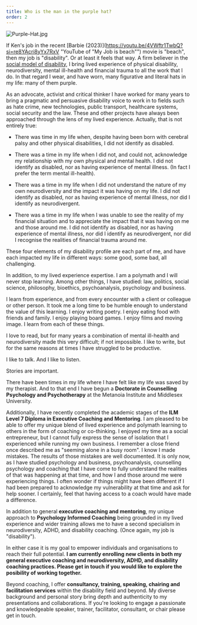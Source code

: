 ```yaml
---
title: Who is the man in the purple hat?
order: 2
---
```

![Purple-Hat.jpg]({{site.baseurl}}/img/Purple-Hat.jpg)

If Ken's job in the recent [Barbie (2023)](https://youtu.be/4VWftr1TwbQ?si=re8YAcri8yYx7RxV "YouTube of "My Job is beach"") movie is "beach", then my job is "disability". Or at least it feels that way. A firm believer in the [social model of disability](https://www.disabilityrightsuk.org/social-model-disability-language "DRUK discuss the social model of disability"), I bring lived experience of physical disability, neurodiversity, mental ill-health and financial trauma to all the work that I do. In that regard I wear, and have worn, many figurative and literal hats in my life: many of them purple.

As an advocate, activist and critical thinker I have worked for many years to bring a pragmatic and persuasive disability voice to work in to fields such as hate crime, new technologies, public transport, healthcare systems, social security and the law. These and other projects have always been approached through the lens of my lived experience. Actually, that is not entirely true: 

- There was time in my life when, despite having been born with cerebral palsy and other physical disabilities, I did not identify as disabled.

- There was a time in my life when I did not, and could not, acknowledge my relationship with my own physical and mental health. I did not identify as disabled, nor as having experience of mental illness. (In fact I prefer the term mental ill-health).

- There was a time in my life when I did not understand the nature of my own neurodiversity and the impact it was having on my life. I did not identify as disabled, nor as having experience of mental illness, nor did I identify as neurodivergent. 

- There was a time in my life when I was unable to see the reality of my financial situation and to appreciate the impact that it was having on me and those around me. I did not identify as disabled, nor as having experience of mental illness, nor did I identify as neurodivergent, nor did I recognise the realities of financial trauma around me.

These four elements of my disability profile are each part of me, and have each impacted my life in different ways: some good, some bad, all challenging.

In addition, to my lived experience expertise. I am a polymath and I will never stop learning. Among other things, I have studied: law, politics, social science, philosophy, bioethics, psychoanalysis, psychology and business. 

I learn from experience, and from every encounter with a client or colleague or other person. It took me a long time to be humble enough to understand the value of this learning. I enjoy writing poetry. I enjoy eating food with friends and family. I enjoy playing board games. I enjoy films and moving image. I learn from each of these things.

I love to read, but for many years a combination of mental ill-health and neurodiversity made this very difficult; if not impossible. I like to write, but for the same reasons at times I have struggled to be productive.

I like to talk. And I like to listen.

Stories are important. 

There have been times in my life where I have felt like my life was saved by my therapist. And to that end I have begun a **Doctorate in Counselling Psychology and Psychotherapy** at the Metanoia Institute and Middlesex University.

Additionally, I have recently completed the academic stages of the **ILM Level 7 Diploma in Executive Coaching and Mentoring**. I am pleased to be able to offer my unique blend of lived experience and polymath learning to others in the form of coaching or co-thinking. I enjoyed my time as a social entrepreneur, but I cannot fully express the sense of isolation that I experienced while running my own business. I remember a close friend once described me as "seeming alone in a busy room". I know I made mistakes. The results of those mistakes are well documented. It is only now, as I have studied psychology and business, psychoanalysis, counselling psychology and coaching that I have come to fully understand the realities of that was happening at that time, and how I and those around me were experiencing things. I often wonder if things might have been different if I had been prepared to acknowledge my vulnerability at that time and ask for help sooner. I certainly, feel that having access to a coach would have made a difference.

In addition to general **executive coaching and mentoring**, my unique approach to **Psychology Informed Coaching** being grounded in my lived experience and wider training allows me to have a second specialism in neurodiversity, ADHD, and disability coaching. (Once again, my job is "disability").

In either case it is my goal to empower individuals and organisations to reach their full potential. **I am currently enrolling new clients in both my general executive coaching and neurodiversity, ADHD, and disability coaching practices. Please get in touch if you would like to explore the posibility of working together.**

Beyond coaching, I offer **consultancy, training, speaking, chairing and facilitation services** within the disability field and beyond. My diverse background and personal story bring depth and authenticity to my presentations and collaborations. If you're looking to engage a passionate and knowledgeable speaker, trainer, facilitator, consultant, or chair please get in touch.
